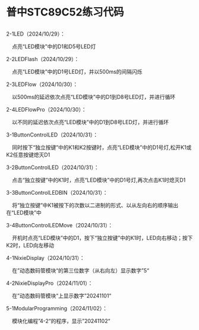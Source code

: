 # 普中STC89C52练习代码

## 

2-1LED（2024/10/29）：

    点亮“LED模块”中的D1和D5号LED灯

2-2LEDFlash（2024/10/29）：

    点亮“LED模块”中的D1号LED灯，并以500ms的间隔闪烁

2-3LEDFlow（2024/10/30）：

    以500ms的延迟依次点亮“LED模块”中的D1到D8号LED灯，并进行循环

2-4LEDFlowPro（2024/10/30）：

    以不同的延迟依次点亮“LED模块”中的D1到D8号LED灯，并进行循环

3-1ButtonControlLED（2024/10/31）：

    同时按下“独立按键”中的K1和K2按键时，点亮“LED模块”中的D1号灯,松开K1或K2任意按键熄灭D1

3-2ButtonControlLED（2024/10/31）：

    点击“独立按键”中的K1时，点亮“LED模块”中的D1号灯,再次点击K1时熄灭D1

3-3ButtonControlLEDBIN（2024/10/31）：

    将“独立按键”中K1被按下的次数以二进制的形式、以从左向右的顺序输出在“LED模块”中

3-4ButtonControlLEDMove（2024/10/31）：

    开机时点亮“LED模块”中的D1，按下“独立按键”中的K1时，LED向右移动；按下K2时，LED向左移动

4-1NixieDisplay（2024/10/31）：

    在”动态数码管模块“的第三位数字（从右向左）显示数字”5“

4-2NixieDisplayPro（2024/11/01）：

    在”动态数码管模块“上显示数字”20241101“

5-1ModularProgramming（2024/11/02）：

    模块化编程”4-2“的程序，显示”20241102“
